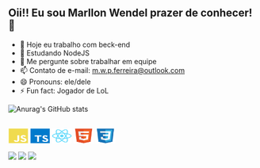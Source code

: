 ## Oii!! Eu sou Marllon Wendel prazer de conhecer!👋

- 🔭 Hoje eu trabalho com beck-end
- 🌱 Estudando NodeJS
- 💬 Me pergunte sobre trabalhar em equipe
- 📫 Contato de e-mail: m.w.p.ferreira@outlook.com
- 😄 Pronouns: ele/dele
- ⚡ Fun fact: Jogador de LoL

![Anurag's GitHub stats](https://github-readme-stats.vercel.app/api?username=Marllon-Wendel2&show_icons=true&theme=dark#gh-dark-mode-only) 

<div style="display: inline_block"><br>
  <img align="center" alt="Js" height="30" width="40" src="https://raw.githubusercontent.com/devicons/devicon/master/icons/javascript/javascript-plain.svg">
  <img align="center" alt="Ts" height="30" width="40" src="https://raw.githubusercontent.com/devicons/devicon/master/icons/typescript/typescript-plain.svg">
  <img align="center" alt="React" height="30" width="40" src="https://raw.githubusercontent.com/devicons/devicon/master/icons/react/react-original.svg">
  <img align="center" alt="HTML" height="30" width="40" src="https://raw.githubusercontent.com/devicons/devicon/master/icons/html5/html5-original.svg">
  <img align="center" alt="CSS" height="30" width="40" src="https://raw.githubusercontent.com/devicons/devicon/master/icons/css3/css3-original.svg"> 
</div>  
<br>
<div> 
  <a href="https://www.instagram.com/marllon0306/" target="_blank"><img src="https://img.shields.io/badge/-Instagram-%23E4405F?style=for-the-badge&logo=instagram&logoColor=white" target="_blank"></a>
 	<a href="https://www.twitch.tv/itsumonitor" target="_blank"><img src="https://img.shields.io/badge/Twitch-9146FF?style=for-the-badge&logo=twitch&logoColor=white" target="_blank"></a>
  <a href = "mailto:m.w.p.ferreira@outlook.com"><img src="https://img.shields.io/badge/-Gmail-%23333?style=for-the-badge&logo=gmail&logoColor=white" target="_blank"></a>  
</div>
